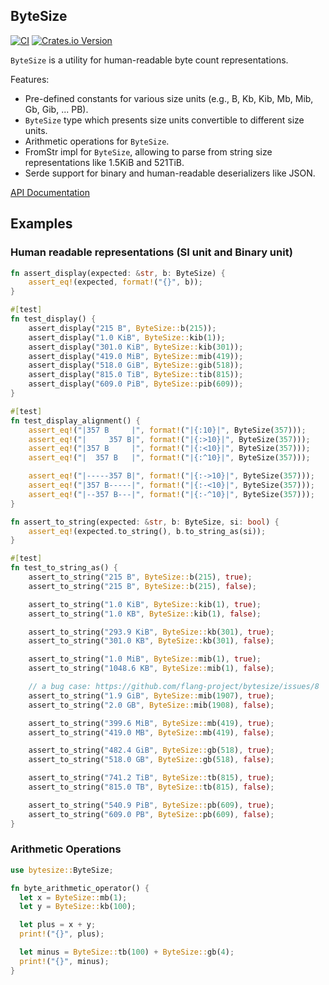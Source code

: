## ByteSize

[![CI](https://github.com/hyunsik/bytesize/actions/workflows/ci.yml/badge.svg)](https://github.com/hyunsik/bytesize/actions/workflows/ci.yml)
[![Crates.io Version](https://img.shields.io/crates/v/bytesize.svg)](https://crates.io/crates/bytesize)

`ByteSize` is a utility for human-readable byte count representations.

Features:

- Pre-defined constants for various size units (e.g., B, Kb, Kib, Mb, Mib, Gb, Gib, ... PB).
- `ByteSize` type which presents size units convertible to different size units.
- Arithmetic operations for `ByteSize`.
- FromStr impl for `ByteSize`, allowing to parse from string size representations like 1.5KiB and 521TiB.
- Serde support for binary and human-readable deserializers like JSON.

[API Documentation](https://docs.rs/bytesize)

## Examples

### Human readable representations (SI unit and Binary unit)

```rust
fn assert_display(expected: &str, b: ByteSize) {
    assert_eq!(expected, format!("{}", b));
}

#[test]
fn test_display() {
    assert_display("215 B", ByteSize::b(215));
    assert_display("1.0 KiB", ByteSize::kib(1));
    assert_display("301.0 KiB", ByteSize::kib(301));
    assert_display("419.0 MiB", ByteSize::mib(419));
    assert_display("518.0 GiB", ByteSize::gib(518));
    assert_display("815.0 TiB", ByteSize::tib(815));
    assert_display("609.0 PiB", ByteSize::pib(609));
}

#[test]
fn test_display_alignment() {
    assert_eq!("|357 B     |", format!("|{:10}|", ByteSize(357)));
    assert_eq!("|     357 B|", format!("|{:>10}|", ByteSize(357)));
    assert_eq!("|357 B     |", format!("|{:<10}|", ByteSize(357)));
    assert_eq!("|  357 B   |", format!("|{:^10}|", ByteSize(357)));

    assert_eq!("|-----357 B|", format!("|{:->10}|", ByteSize(357)));
    assert_eq!("|357 B-----|", format!("|{:-<10}|", ByteSize(357)));
    assert_eq!("|--357 B---|", format!("|{:-^10}|", ByteSize(357)));
}

fn assert_to_string(expected: &str, b: ByteSize, si: bool) {
    assert_eq!(expected.to_string(), b.to_string_as(si));
}

#[test]
fn test_to_string_as() {
    assert_to_string("215 B", ByteSize::b(215), true);
    assert_to_string("215 B", ByteSize::b(215), false);

    assert_to_string("1.0 KiB", ByteSize::kib(1), true);
    assert_to_string("1.0 KB", ByteSize::kib(1), false);

    assert_to_string("293.9 KiB", ByteSize::kb(301), true);
    assert_to_string("301.0 KB", ByteSize::kb(301), false);

    assert_to_string("1.0 MiB", ByteSize::mib(1), true);
    assert_to_string("1048.6 KB", ByteSize::mib(1), false);

    // a bug case: https://github.com/flang-project/bytesize/issues/8
    assert_to_string("1.9 GiB", ByteSize::mib(1907), true);
    assert_to_string("2.0 GB", ByteSize::mib(1908), false);

    assert_to_string("399.6 MiB", ByteSize::mb(419), true);
    assert_to_string("419.0 MB", ByteSize::mb(419), false);

    assert_to_string("482.4 GiB", ByteSize::gb(518), true);
    assert_to_string("518.0 GB", ByteSize::gb(518), false);

    assert_to_string("741.2 TiB", ByteSize::tb(815), true);
    assert_to_string("815.0 TB", ByteSize::tb(815), false);

    assert_to_string("540.9 PiB", ByteSize::pb(609), true);
    assert_to_string("609.0 PB", ByteSize::pb(609), false);
}
```

### Arithmetic Operations

```rust
use bytesize::ByteSize;

fn byte_arithmetic_operator() {
  let x = ByteSize::mb(1);
  let y = ByteSize::kb(100);

  let plus = x + y;
  print!("{}", plus);

  let minus = ByteSize::tb(100) + ByteSize::gb(4);
  print!("{}", minus);
}
```
